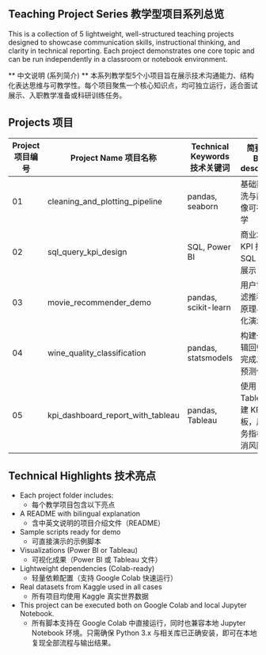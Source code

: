 ## Teaching Project Series 教学型项目系列总览

This is a collection of 5 lightweight, well-structured teaching projects designed to showcase communication skills, instructional thinking, and clarity in technical reporting. Each project demonstrates one core topic and can be run independently in a classroom or notebook environment.

** 中文说明 (系列简介) ** 本系列教学型5个小项目旨在展示技术沟通能力、结构化表达思维与可教学性。每个项目聚焦一个核心知识点，均可独立运行，适合面试展示、入职教学准备或科研训练任务。

## Projects 项目

| Project 项目编号 | Project Name 项目名称              | Technical Keywords 技术关键词     | 简要说明 Brief description |
|------------------|----------------------------------|----------------------------------|------------------------------|
| 01               | cleaning_and_plotting_pipeline      | pandas, seaborn                  | 基础数据清洗与静态图像可视化教学      |
| 02               | sql_query_kpi_design                | SQL, Power BI                    | 商业场景中 KPI 指标的 SQL 查询与展示 |
| 03               | movie_recommender_demo              | pandas, scikit-learn             | 用户协同过滤推荐系统原理与可视化演示   |
| 04               | wine_quality_classification         | pandas, statsmodels              | 构建一个逻辑回归模型完成二分类预测任务 |
| 05               | kpi_dashboard_report_with_tableau   | pandas, Tableau                  | 使用 Tableau 构建 KPI 仪表板，展示财务指标与取消风险分析 |

## Technical Highlights 技术亮点

- Each project folder includes:
  * 每个教学项目包含以下亮点
- A README with bilingual explanation  
  * 含中英文说明的项目介绍文件（README）
- Sample scripts ready for demo  
  * 可直接演示的示例脚本
- Visualizations (Power BI or Tableau)  
  * 可视化成果（Power BI 或 Tableau 文件）
- Lightweight dependencies (Colab-ready)  
  * 轻量依赖配置（支持 Google Colab 快速运行）
- Real datasets from Kaggle used in all cases  
  * 所有项目均使用 Kaggle 真实世界数据
- This project can be executed both on Google Colab and local Jupyter Notebook.
  * 所有脚本支持在 Google Colab 中直接运行，同时也兼容本地 Jupyter Notebook 环境。只需确保 Python 3.x 与相关库已正确安装，即可在本地复现全部流程与输出结果。
